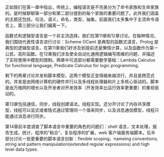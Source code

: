 正如我们在第一章中指出，传统上，编程语言是不完美分为了命令家族和生命家族的。是时候聊聊第一部分和第二部分提到的每个家族的重要问题了。此外我们涵盖的主题还包括，句法，语义，命名，类型，抽象。前面我们太多集中于主流命令语言上，第三部分让我们偏离一下。

函数式和逻辑型语言是一个非主流选择。我们在第11章和12章讨论。在每种情况，我们围绕代表性语言进行讨论：Scheme OCaml 是典型的函数式语言，Prolog 是典型的逻辑型语言。在第11章我们好涉及到提前还是懒惰计算，以及函数作为第一公民，高阶函数。在12章我们涉及使全自动化通用逻辑编写困难的问题，并描述了实际使用中模型的限制。两章中可选部分都需要数学基础：Lambda Calculus for functional language, Predicate Calculus for logic programming.

剩下的两章讨论并发和脚本模型，这两个模型正变得越来越流行，并且是跨范式的。并发是由网络计算机的硬件并行以及多线程处理器和片上多核心驱动的。脚本是由万维网的增长以及开发者对开发效率（开发效率比运行效率更重要）的重视驱动的。

第13章包括通信，同步，线程创建语法，线程实现。还分开讨论了内存共享模型，线程可以显式或者隐式通过管理同一个值来同步，以及消息通信模型，线程只能通过消息进行同步。

第14章前半度调查了脚本语言中重要的角色的问题们：shell 语言，文本处理，报告生成，统计，程序的“粘合”，复杂程序的扩展，web 客户端服务端脚本。后半部分讨论一些更重要的脚本语言创新：flexible scoping，nameing conventions, string and pattern manipulation(extended regular expressions) and high level data types.